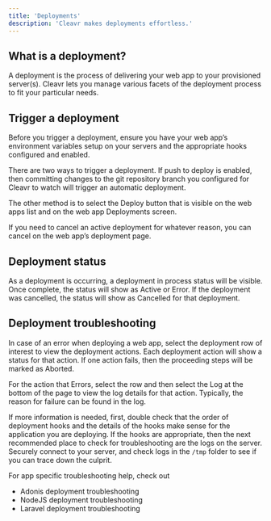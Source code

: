 ```yaml
---
title: 'Deployments'
description: 'Cleavr makes deployments effortless.'
---
```


## What is a deployment?
A deployment is the process of delivering your web app to your provisioned server(s). Cleavr lets you manage various facets 
of the deployment process to fit your particular needs.

## Trigger a deployment
Before you trigger a deployment, ensure you have your web app’s environment variables setup on your servers and the 
appropriate hooks configured and enabled.

There are two ways to trigger a deployment. If push to deploy is enabled, then committing changes to the git repository branch 
you configured for Cleavr to watch will trigger an automatic deployment.  

The other method is to select the Deploy button that is visible on the web apps list and on the web app Deployments screen.

If you need to cancel an active deployment for whatever reason, you can cancel on the web app’s deployment page.

## Deployment status
As a deployment is occurring, a deployment in process status will be visible. Once complete, the status will show as Active 
or Error. If the deployment was cancelled, the status will show as Cancelled for that deployment. 

## Deployment troubleshooting
In case of an error when deploying a web app, select the deployment row of interest to view the deployment actions. 
Each deployment action will show a status for that action. If one action fails, then the proceeding steps will be marked as Aborted.

For the action that Errors, select the row and then select the Log at the bottom of the page to view the log details for 
that action. Typically, the reason for failure can be found in the log.  

If more information is needed, first, double check that the order of deployment hooks and the details of the hooks make 
sense for the application you are deploying. If the hooks are appropriate, then the next recommended place to check for 
troubleshooting are the logs on the server. Securely connect to your server, and check logs in the `/tmp` folder to see if 
you can trace down the culprit.

<base-info>
For app specific troubleshooting help, check out
<ul>
    <li>
        <nuxt-link to="/adonis-deployments">Adonis deployment troubleshooting</nuxt-link>
    </li>
    <li>
        <nuxt-link to="/nodejs-deployments">NodeJS deployment troubleshooting</nuxt-link>
    </li>
    <li>
        <nuxt-link to="/laravel-deployments">Laravel deployment troubleshooting</nuxt-link>
    </li>
</ul>
</base-info>
